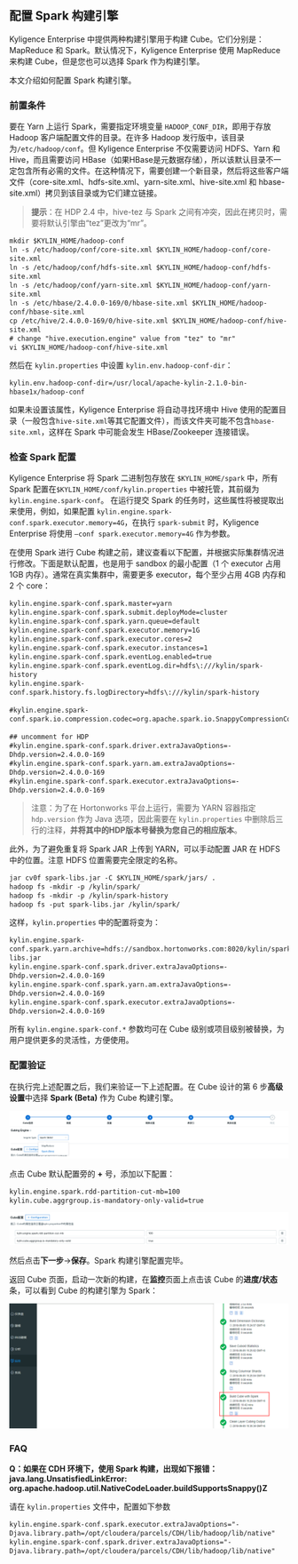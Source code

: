 ## 配置 Spark 构建引擎

Kyligence Enterprise 中提供两种构建引擎用于构建 Cube。它们分别是：MapReduce 和 Spark。默认情况下，Kyligence Enterprise 使用 MapReduce 来构建 Cube，但是您也可以选择 Spark 作为构建引擎。

本文介绍如何配置 Spark 构建引擎。

### 前置条件

要在 Yarn 上运行 Spark，需要指定环境变量 `HADOOP_CONF_DIR`，即用于存放 Hadoop 客户端配置文件的目录。在许多 Hadoop 发行版中，该目录为`/etc/hadoop/conf`。但 Kyligence Enterprise 不仅需要访问 HDFS、Yarn 和 Hive，而且需要访问 HBase（如果HBase是元数据存储），所以该默认目录不一定包含所有必需的文件。在这种情况下，需要创建一个新目录，然后将这些客户端文件（core-site.xml、hdfs-site.xml、yarn-site.xml、hive-site.xml 和 hbase-site.xml）拷贝到该目录或为它们建立链接。

> **提示**：在 HDP 2.4 中，hive-tez 与 Spark 之间有冲突，因此在拷贝时，需要将默认引擎由“tez”更改为“mr”。

```shell
mkdir $KYLIN_HOME/hadoop-conf
ln -s /etc/hadoop/conf/core-site.xml $KYLIN_HOME/hadoop-conf/core-site.xml
ln -s /etc/hadoop/conf/hdfs-site.xml $KYLIN_HOME/hadoop-conf/hdfs-site.xml
ln -s /etc/hadoop/conf/yarn-site.xml $KYLIN_HOME/hadoop-conf/yarn-site.xml
ln -s /etc/hbase/2.4.0.0-169/0/hbase-site.xml $KYLIN_HOME/hadoop-conf/hbase-site.xml
cp /etc/hive/2.4.0.0-169/0/hive-site.xml $KYLIN_HOME/hadoop-conf/hive-site.xml
# change "hive.execution.engine" value from "tez" to "mr"
vi $KYLIN_HOME/hadoop-conf/hive-site.xml
```

然后在 `kylin.properties` 中设置 `kylin.env.hadoop-conf-dir`：

```properties
kylin.env.hadoop-conf-dir=/usr/local/apache-kylin-2.1.0-bin-hbase1x/hadoop-conf
```

如果未设置该属性，Kyligence Enterprise 将自动寻找环境中 Hive 使用的配置目录（一般包含`hive-site.xml`等其它配置文件），而该文件夹可能不包含`hbase-site.xml`，这样在 Spark 中可能会发生 HBase/Zookeeper 连接错误。

### 检查 Spark 配置

Kyligence Enterprise 将 Spark 二进制包存放在 `$KYLIN_HOME/spark` 中，所有 Spark 配置在`$KYLIN_HOME/conf/kylin.properties` 中被托管，其前缀为 `kylin.engine.spark-conf`。 在运行提交 Spark 的任务时，这些属性将被提取出来使用，例如，如果配置 `kylin.engine.spark-conf.spark.executor.memory=4G`，在执行 `spark-submit` 时，Kyligence Enterprise 将使用 `–conf spark.executor.memory=4G` 作为参数。

在使用 Spark 进行 Cube 构建之前，建议查看以下配置，并根据实际集群情况进行修改。下面是默认配置，也是用于 sandbox 的最小配置（1 个 executor 占用 1GB 内存）。通常在真实集群中，需要更多 executor，每个至少占用 4GB 内存和 2 个 core：

```properties
kylin.engine.spark-conf.spark.master=yarn
kylin.engine.spark-conf.spark.submit.deployMode=cluster
kylin.engine.spark-conf.spark.yarn.queue=default
kylin.engine.spark-conf.spark.executor.memory=1G
kylin.engine.spark-conf.spark.executor.cores=2
kylin.engine.spark-conf.spark.executor.instances=1
kylin.engine.spark-conf.spark.eventLog.enabled=true
kylin.engine.spark-conf.spark.eventLog.dir=hdfs\:///kylin/spark-history
kylin.engine.spark-conf.spark.history.fs.logDirectory=hdfs\:///kylin/spark-history

#kylin.engine.spark-conf.spark.io.compression.codec=org.apache.spark.io.SnappyCompressionCodec

## uncomment for HDP
#kylin.engine.spark-conf.spark.driver.extraJavaOptions=-Dhdp.version=2.4.0.0-169
#kylin.engine.spark-conf.spark.yarn.am.extraJavaOptions=-Dhdp.version=2.4.0.0-169
#kylin.engine.spark-conf.spark.executor.extraJavaOptions=-Dhdp.version=2.4.0.0-169
```

> 注意：为了在 Hortonworks 平台上运行，需要为 YARN 容器指定 `hdp.version` 作为 Java 选项，因此需要在 `kylin.properties` 中删除后三行的注释，**并将其中的HDP版本号替换为您自己的相应版本**。

此外，为了避免重复将 Spark JAR 上传到 YARN，可以手动配置 JAR 在 HDFS 中的位置。注意 HDFS 位置需要完全限定的名称。

```
jar cv0f spark-libs.jar -C $KYLIN_HOME/spark/jars/ .
hadoop fs -mkdir -p /kylin/spark/
hadoop fs -mkdir -p /kylin/spark-history
hadoop fs -put spark-libs.jar /kylin/spark/
```

这样，`kylin.properties` 中的配置将变为：

```properties
kylin.engine.spark-conf.spark.yarn.archive=hdfs://sandbox.hortonworks.com:8020/kylin/spark/spark-libs.jar
kylin.engine.spark-conf.spark.driver.extraJavaOptions=-Dhdp.version=2.4.0.0-169
kylin.engine.spark-conf.spark.yarn.am.extraJavaOptions=-Dhdp.version=2.4.0.0-169
kylin.engine.spark-conf.spark.executor.extraJavaOptions=-Dhdp.version=2.4.0.0-169
```

所有 `kylin.engine.spark-conf.*` 参数均可在 Cube 级别或项目级别被替换，为用户提供更多的灵活性，方便使用。

### 配置验证

在执行完上述配置之后，我们来验证一下上述配置。在 Cube 设计的第 6 步**高级设置**中选择 **Spark (Beta)** 作为 Cube 构建引擎。

![选择 Spark(Beta) 作为构建引擎](images/spark1.cn.png)

点击 Cube 默认配置旁的 **+** 号，添加以下配置：

```properties
kylin.engine.spark.rdd-partition-cut-mb=100
kylin.cube.aggrgroup.is-mandatory-only-valid=true
```

![添加配置](images/spark3.cn.png)

然后点击**下一步**->**保存**。Spark 构建引擎配置完毕。

返回 Cube 页面，启动一次新的构建，在**监控**页面上点击该 Cube 的**进度/状态**条，可以看到 Cube 的构建引擎为 Spark：

![Spark 构建引擎](images/spark2.cn.png)



### FAQ

**Q：如果在 CDH 环境下，使用 Spark 构建，出现如下报错：java.lang.UnsatisfiedLinkError: org.apache.hadoop.util.NativeCodeLoader.buildSupportsSnappy()Z**

请在 `kylin.properties` 文件中，配置如下参数
```properties
kylin.engine.spark-conf.spark.executor.extraJavaOptions="-Djava.library.path=/opt/cloudera/parcels/CDH/lib/hadoop/lib/native"
kylin.engine.spark-conf.spark.driver.extraJavaOptions="-Djava.library.path=/opt/cloudera/parcels/CDH/lib/hadoop/lib/native"
```
